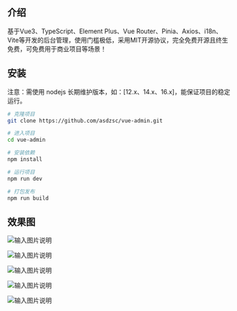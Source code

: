 ## 介绍
基于Vue3、TypeScript、Element Plus、Vue Router、Pinia、Axios、i18n、Vite等开发的后台管理，使用门槛极低，采用MIT开源协议，完全免费开源且终生免费，可免费用于商业项目等场景！

## 安装
注意：需使用 nodejs 长期维护版本，如：[12.x、14.x、16.x]，能保证项目的稳定运行。

```bash
# 克隆项目
git clone https://github.com/asdzsc/vue-admin.git

# 进入项目
cd vue-admin

# 安装依赖
npm install

# 运行项目
npm run dev

# 打包发布
npm run build
```

## 效果图
![输入图片说明](public/images/1.png)

![输入图片说明](public/images/2.png)

![输入图片说明](public/images/3.png)

![输入图片说明](public/images/4.png)

![输入图片说明](public/images/5.png)


